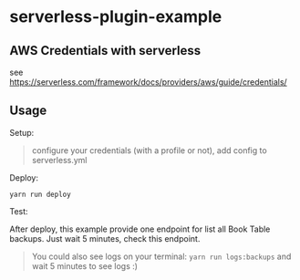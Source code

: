 # serverless-plugin-example

## AWS Credentials with serverless

see https://serverless.com/framework/docs/providers/aws/guide/credentials/

## Usage

Setup:

> configure your credentials (with a profile or not), add config to serverless.yml

Deploy:

```
yarn run deploy
```

Test:

After deploy, this example provide one endpoint for list all Book Table backups.
Just wait 5 minutes, check this endpoint.


> You could also see logs on your terminal: `yarn run logs:backups` and wait 5 minutes to see logs :)